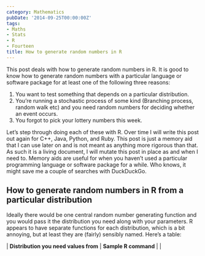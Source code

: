 ```yaml
---
category: Mathematics
pubDate: '2014-09-25T00:00:00Z'
tags:
- Maths
- Stats
- R
- Fourteen
title: How to generate random numbers in R
---
```

This post deals with how to generate random numbers in R. It is good to know how to generate random numbers with a particular language or software package for at least one of the following three reasons:

1. You want to test something that depends on a particular distribution.
2. You’re running a stochastic process of some kind (Branching process, random walk etc) and you need random numbers for deciding whether an event occurs.
3. You forgot to pick your lottery numbers this week.

Let’s step through doing each of these with R. Over time I will write this post out again for C++, Java, Python, and Ruby. This post is just a memory aid that I can use later on and is not meant as anything more rigorous than that. As such it is a living document, I will mutate this post in place as and when I need to. Memory aids are useful for when you haven’t used a particular programming language or software package for a while. Who knows, it might save me a couple of searches with DuckDuckGo.

## How to generate random numbers in R from a particular distribution

Ideally there would be one central random number generating function and you would pass it the distribution you need along with your parameters. R appears to have separate functions for each distribution, which is a bit annoying, but at least they are (fairly) sensibly named. Here’s a table:

| **Distribution you need values from** | **Sample R command** |
|